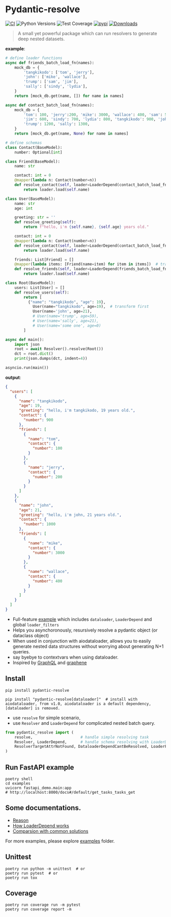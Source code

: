 # Pydantic-resolve

[![CI](https://github.com/allmonday/pydantic_resolve/actions/workflows/ci.yml/badge.svg)](https://github.com/allmonday/pydantic_resolve/actions/workflows/ci.yml)
![Python Versions](https://img.shields.io/pypi/pyversions/pydantic-resolve)
![Test Coverage](https://img.shields.io/endpoint?url=https://gist.githubusercontent.com/allmonday/6f1661c6310e1b31c9a10b0d09d52d11/raw/covbadge.json)
[![pypi](https://img.shields.io/pypi/v/pydantic-resolve.svg)](https://pypi.python.org/pypi/pydantic-resolve)
[![Downloads](https://static.pepy.tech/personalized-badge/pydantic-resolve?period=month&units=abbreviation&left_color=grey&right_color=orange&left_text=Downloads)](https://pepy.tech/project/pydantic-resolve)

> A small yet powerful package which can run resolvers to generate deep nested datasets.

**example**:

```python
# define loader functions
async def friends_batch_load_fn(names):
    mock_db = {
        'tangkikodo': ['tom', 'jerry'],
        'john': ['mike', 'wallace'],
        'trump': ['sam', 'jim'],
        'sally': ['sindy', 'lydia'],
    }
    return [mock_db.get(name, []) for name in names]

async def contact_batch_load_fn(names):
    mock_db = {
        'tom': 100, 'jerry':200, 'mike': 3000, 'wallace': 400, 'sam': 500,
        'jim': 600, 'sindy': 700, 'lydia': 800, 'tangkikodo': 900, 'john': 1000,
        'trump': 1200, 'sally': 1300,
    }
    return [mock_db.get(name, None) for name in names]

# define schemas
class Contact(BaseModel):
    number: Optional[int]

class Friend(BaseModel):
    name: str

    contact: int = 0
    @mapper(lambda n: Contact(number=n))
    def resolve_contact(self, loader=LoaderDepend(contact_batch_load_fn)):
        return loader.load(self.name)

class User(BaseModel):
    name: str
    age: int

    greeting: str = ''
    def resolve_greeting(self):
        return f"hello, i'm {self.name}, {self.age} years old."

    contact: int = 0
    @mapper(lambda n: Contact(number=n))
    def resolve_contact(self, loader=LoaderDepend(contact_batch_load_fn)):
        return loader.load(self.name)

    friends: List[Friend] = []
    @mapper(lambda items: [Friend(name=item) for item in items])  # transform after data received
    def resolve_friends(self, loader=LoaderDepend(friends_batch_load_fn)):
        return loader.load(self.name)

class Root(BaseModel):
    users: List[User] = []
    def resolve_users(self):
        return [
          {"name": "tangkikodo", "age": 19},
            User(name="tangkikodo", age=19),  # transform first
            User(name='john', age=21),
            # User(name='trump', age=59),
            # User(name='sally', age=21),
            # User(name='some one', age=0)
        ]

async def main():
    import json
    root = await Resolver().resolve(Root())
    dct = root.dict()
    print(json.dumps(dct, indent=4))

asyncio.run(main())
```

**output**:

```json
{
  "users": [
    {
      "name": "tangkikodo",
      "age": 19,
      "greeting": "hello, i'm tangkikodo, 19 years old.",
      "contact": {
        "number": 900
      },
      "friends": [
        {
          "name": "tom",
          "contact": {
            "number": 100
          }
        },
        {
          "name": "jerry",
          "contact": {
            "number": 200
          }
        }
      ]
    },
    {
      "name": "john",
      "age": 21,
      "greeting": "hello, i'm john, 21 years old.",
      "contact": {
        "number": 1000
      },
      "friends": [
        {
          "name": "mike",
          "contact": {
            "number": 3000
          }
        },
        {
          "name": "wallace",
          "contact": {
            "number": 400
          }
        }
      ]
    }
  ]
}
```

- Full-feature [example](./examples/6_sqlalchemy_loaderdepend_global_filter.py) which includes `dataloader`, `LoaderDepend` and global `loader_filters`
- Helps you asynchoronously, resursively resolve a pydantic object (or dataclass object)
- When used in conjunction with aiodataloader, allows you to easily generate nested data structures without worrying about generating N+1 queries.
- say byebye to contextvars when using dataloader.
- Inspired by [GraphQL](https://graphql.org/) and [graphene](https://graphene-python.org/)

## Install

```shell
pip install pydantic-resolve

pip install "pydantic-resolve[dataloader]"  # install with aiodataloader, from v1.0, aiodataloader is a default dependency, [dataloader] is removed.
```

- use `resolve` for simple scenario,
- use `Resolver` and `LoaderDepend` for complicated nested batch query.

```python
from pydantic_resolve import (
    resolve,                     # handle simple resolving task
    Resolver, LoaderDepend,      # handle schema resolving with LoaderDepend and DataLoader
    ResolverTargetAttrNotFound, DataloaderDependCantBeResolved, LoaderFieldNotProvidedError
)
```

## Run FastAPI example

```shell
poetry shell
cd examples
uvicorn fastapi_demo.main:app
# http://localhost:8000/docs#/default/get_tasks_tasks_get
```

## Some documentations.

- [Reason](./doc/reason-en.md)
- [How LoaderDepend works](./doc/loader-en.md)
- [Comparsion with common solutions](./doc/compare-en.md)

For more examples, please explore [examples](./examples/) folder.

## Unittest

```shell
poetry run python -m unittest  # or
poetry run pytest  # or
poetry run tox
```

## Coverage

```shell
poetry run coverage run -m pytest
poetry run coverage report -m
```
